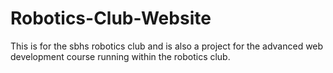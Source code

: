 # Robotics-Club-Website



This is for the sbhs robotics club and is also a project for the advanced web development course running within the robotics club. 
